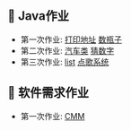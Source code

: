 :orange_book: Java作业
--
- 第一次作业:
  [打印地址](https://github.com/x0c/Homework/blob/master/java/1/Adress.java)
  [数瓶子](https://github.com/x0c/Homework/blob/master/java/1/Nursery.java)<br>
- 第二次作业:
  [汽车类](https://github.com/x0c/Homework/blob/master/java/2/汽车类)
  [猜数字](https://github.com/x0c/Homework/blob/master/java/2/猜数字)<br>
- 第三次作业:
  [list](https://github.com/x0c/Homework/blob/master/java/3/list/Clist.java)
  [点歌系统](https://github.com/x0c/Homework/blob/master/java/3/song)<br>

:blue_book: 软件需求作业
--
- 第一次作业:
  [CMM](https://github.com/x0c/Homework/blob/master/软件需求分析/1/CMM.md)<br>


